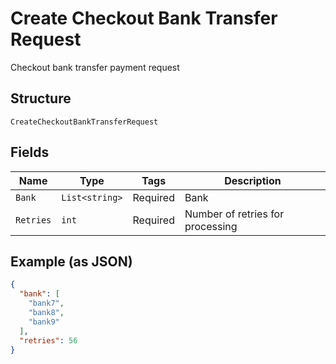 
# Create Checkout Bank Transfer Request

Checkout bank transfer payment request

## Structure

`CreateCheckoutBankTransferRequest`

## Fields

| Name | Type | Tags | Description |
|  --- | --- | --- | --- |
| `Bank` | `List<string>` | Required | Bank |
| `Retries` | `int` | Required | Number of retries for processing |

## Example (as JSON)

```json
{
  "bank": [
    "bank7",
    "bank8",
    "bank9"
  ],
  "retries": 56
}
```

